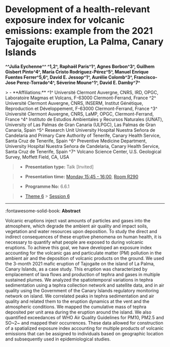 # Development of a health-relevant exposure index for volcanic emissions: example from the 2021 Tajogaite eruption, La Palma, Canary Islands

**^^Julia Eychenne^^ ^1,2^, Raphaël Paris^1^, Agnes Borbon^3^, Guilhem Gisbert Pinto^4^, María Cristo Rodríguez-Pérez^5^, Manuel Enrique Fuentes Ferrer^5,6^, David E. Jessop^1^, Aurélie Colomb^3^, Francisco-Jose Perez-Torrado^4^, Séverine Moune^1^, David E. Damby^7^**

<!-- more -->> - **Affiliations:** ^1^ Université Clermont Auvergne, CNRS, IRD, OPGC, Laboratoire Magmas et Volcans, F-63000 Clermont-Ferrand, France ^2^ Université Clermont Auvergne, CNRS, INSERM, Institut Génétique, Reproduction et Développement, F-63000 Clermont-Ferrand, France ^3^ Université Clermont Auvergne, CNRS, LaMP, OPGC, Clermont-Ferrand, France ^4^ Instituto de Estudios Ambientales y Recursos Naturales (iUNAT), University of Las Palmas de Gran Canaria (ULPGC), Las Palmas de Gran Canaria, Spain ^5^ Research Unit University Hospital Nuestra Señora de Candelaria and Primary Care Authority of Tenerife, Canary Health Service, Santa Cruz de Tenerife, Spain ^6^ Preventive Medicine Department, University Hospital Nuestra Señora de Candelaria, Canary Health Service, Santa Cruz de Tenerife, Spain ^7^ Volcano Science Center, U.S. Geological Survey, Moffett Field, CA, USA

> - **Presentation type:** Talk [Invited]

> - **Presentation time:** [Monday 15:45 - 16:00](../sessions_comparison.md#__tabbed_1_4), [Room R290](../maps_venue.md#__tabbed_1_1)

> - **Programme No:** 6.6.1

> - [Theme 6](../theme6.md) > [Session 6](../sessions/session-6-6.md)

--- 

:fontawesome-solid-book: **Abstract**

Volcanic eruptions inject vast amounts of particles and gases into the atmosphere, which degrade the ambient air quality and impact soils, vegetation and water resources upon deposition. To study the direct and indirect consequences of these eruptive phenomena on human health, it is necessary to quantify what people are exposed to during volcanic eruptions. To achieve this goal, we have developed an exposure index accounting for the volcanic gas and particulate matter (PM) pollution in the ambient air and the deposition of volcanic products on the ground. We used the 3-month 2021 mafic eruption of Tajogaite on the island of La Palma, Canary Islands, as a case study. This eruption was characterized by emplacement of lava flows and production of tephra and gases in multiple sustained plumes. We analyzed the spatiotemporal variations in tephra sedimentation using a tephra collection network and satellite data, and in air quality using the Government of the Canary Islands regulatory monitoring network on island. We correlated peaks in tephra sedimentation and air quality and related them to the eruption dynamics at the vent and the atmospheric conditions. We mapped the cumulative mass of tephra deposited per unit area during the eruption around the island. We also quantified exceedances of WHO Air Quality Guidelines for PM10, PM2.5 and SO~2~ and mapped their occurrences. These data allowed for construction of a spatialized exposure index accounting for multiple products of volcanic emissions that can be assigned to individuals based on geographic location and subsequently used in epidemiological studies.

